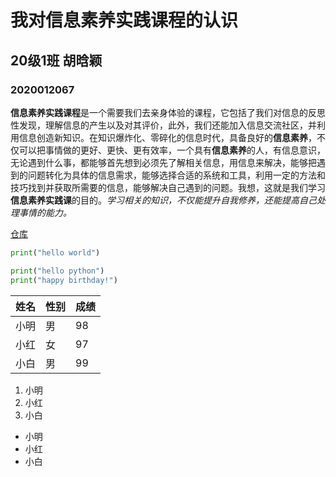 # 我对信息素养实践课程的认识 

## 20级1班 胡晗颖 

### 2020012067

**信息素养实践课程**是一个需要我们去亲身体验的课程，它包括了我们对信息的反思性发现，理解信息的产生以及对其评价，此外，我们还能加入信息交流社区，并利用信息创造新知识。在知识爆炸化、零碎化的信息时代，具备良好的**信息素养**，不仅可以把事情做的更好、更快、更有效率，一个具有**信息素养**的人，有信息意识，无论遇到什么事，都能够首先想到必须先了解相关信息，用信息来解决，能够把遇到的问题转化为具体的信息需求，能够选择合适的系统和工具，利用一定的方法和技巧找到并获取所需要的信息，能够解决自己遇到的问题。我想，这就是我们学习**信息素养实践课**的目的。*学习相关的知识，不仅能提升自我修养，还能提高自己处理事情的能力。*

[仓库](https://github.com/huhanyingxuepython/huhanying.git)

```python
print("hello world")
```



```python
print("hello python")
print("happy birthday!")
```

| 姓名 | 性别 | 成绩 |
| ---- | ---- | ---- |
| 小明 | 男   | 98   |
| 小红 | 女   | 97   |
| 小白 | 男   | 99   |

1. 小明
2. 小红
3. 小白

- 小明
- 小红
- 小白































